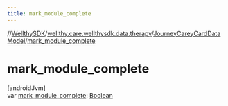 ```yaml
---
title: mark_module_complete
---
```

//[WellthySDK](../../../index.html)/[wellthy.care.wellthysdk.data.therapy](../index.html)/[JourneyCareyCardDataModel](index.html)/[mark_module_complete](mark_module_complete.html)



# mark_module_complete



[androidJvm]\
var [mark_module_complete](mark_module_complete.html): [Boolean](https://kotlinlang.org/api/latest/jvm/stdlib/kotlin/-boolean/index.html)




